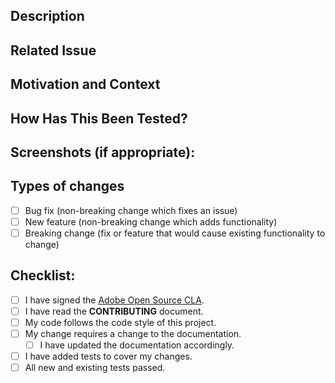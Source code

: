 <!--- Provide a general summary of your changes in the Title above -->

## Description

<!--- Describe your changes in detail -->

## Related Issue

<!-- If suggesting a new feature or change, please discuss it in an issue first -->
<!-- If fixing a bug, there should be an issue describing it with steps to reproduce -->
<!-- Please link to the issue here -->

<!-- If the issue is a typo or documentation improvement,
  you can delete this section (any many of the following sections),
  not including the "Checklist". -->

## Motivation and Context

<!--- Why is this change required? What problem does it solve? -->

## How Has This Been Tested?

<!--- Please describe in detail how you tested your changes. -->
<!--- Include details of your testing environment, and the tests you ran to -->
<!--- see how your change affects other areas of the code, etc. -->

## Screenshots (if appropriate):

## Types of changes

<!--- What types of changes does your code introduce? Put an `x` in all the boxes that apply: -->

- [ ] Bug fix (non-breaking change which fixes an issue)
- [ ] New feature (non-breaking change which adds functionality)
- [ ] Breaking change (fix or feature that would cause existing functionality to
      change)

## Checklist:

<!--- Go over all the following points, and put an `x` in all the boxes that apply. -->
<!--- If you're unsure about any of these, don't hesitate to ask. We're here to help! -->

- [ ] I have signed the
      [Adobe Open Source CLA](https://opensource.adobe.com/cla.html).
- [ ] I have read the **CONTRIBUTING** document.
- [ ] My code follows the code style of this project.
- [ ] My change requires a change to the documentation.
  - [ ] I have updated the documentation accordingly.
- [ ] I have added tests to cover my changes.
- [ ] All new and existing tests passed.
